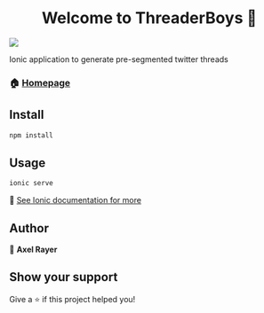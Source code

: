 <h1 align="center">Welcome to ThreaderBoys 👋</h1>
<p>
  <img src="https://img.shields.io/badge/version-0.0.1-blue.svg?cacheSeconds=2592000" />
</p>

Ionic application to generate pre-segmented twitter threads 

### 🏠 [Homepage](https://ionicframework.com/)

## Install

```sh
npm install
```

## Usage

```sh
ionic serve
```

🔧 [See Ionic documentation for more](https://ionicframework.com/)

## Author

👤 **Axel Rayer**


## Show your support

Give a ⭐️ if this project helped you!
